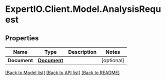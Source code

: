 
# ExpertIO.Client.Model.AnalysisRequest

## Properties

Name | Type | Description | Notes
------------ | ------------- | ------------- | -------------
**Document** | [**Document**](Document.md) |  | [optional] 

[[Back to Model list]](../README.md#documentation-for-models)
[[Back to API list]](../README.md#documentation-for-api-endpoints)
[[Back to README]](../README.md)

